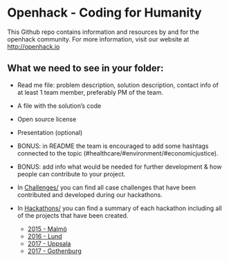 # Openhack - Coding for Humanity
This Github repo contains information and resources by and for the openhack community. For more information, visit our website at http://openhack.io

## What we need to see in your folder:
* Read me file: problem description, solution description, contact info of at least 1 team member, preferably PM of the team.
* A file with the solution’s code 
* Open source license
* Presentation (optional)
* BONUS: in README the team is encouraged to add some hashtags connected to the topic (#healthcare/#environment/#economicjustice).
* BONUS: add info what would be needed for further development & how people can contribute to your project.

* In [Challenges/](Challenges/) you can find all case challenges that have been contributed and developed during our hackathons.
* In [Hackathons/](Hackathons/) you can find a summary of each hackathon including all of the projects that have been created.
  * [2015 - Malmö](Hackathons/2015_Malmo/2015_Malmo_Summary.md)
  * [2016 - Lund](Hackathons/2016_Lund/2016_Lund_Summary.md)
  * [2017 - Uppsala](Hackathons/2017_Uppsala/2017_Uppsala_Summary.md)
  * [2017 - Gothenburg](Hackathons/2017_Gothenburg/2017_Gothenburg_Summary.md)
